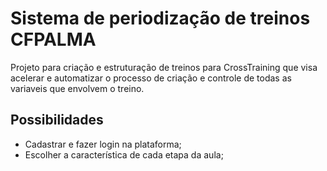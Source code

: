 # Sistema de periodização de treinos CFPALMA

Projeto para criação e estruturação de treinos para CrossTraining que visa acelerar e automatizar o processo de criação e controle de todas as variaveis que envolvem o treino.

## Possibilidades

- Cadastrar e fazer login na plataforma;
- Escolher a característica de cada etapa da aula;
